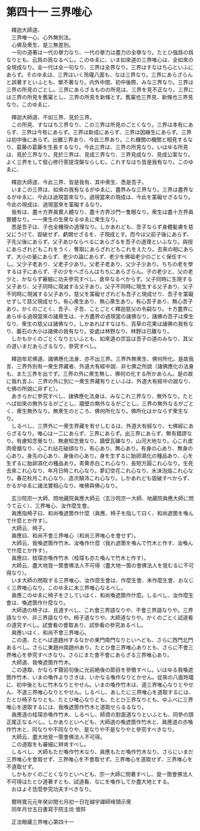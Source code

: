 # 第四十一 三界唯心
　釋迦大師道、  
　三界唯一心、心外無別法。  
　心佛及衆生、是三無差別。  
　一句の道著は一代の擧力なり、一代の擧力は盡力の全擧なり。たとひ強爲の爲なりとも、云爲の爲なるべし。このゆゑに、いま如來道の三界唯心は、全如來の全現成なり。全一代は全一句なり、三界は全界なり。三界はすなはち心といふにあらず。そのゆゑは、三界はいく玲瓏八面も、なほ三界なり。三界にあらざらんと誤著すといふとも、縈不著なり。内外中間、初中後際、みな三界なり。三界は三界の所見のごとし。三界にあらざるものの所見は、三界を見不正なり。三界には三界の所見を舊窠とし、三界の所見を新條とす。舊窠也三界見、新條也三界見なり。このゆゑに、  
  
　釋迦大師道、不如三界、見於三界。  
　この所見、すなはち三界なり、この三界は所見のごとくなり。三界は本有にあらず、三界は今有にあらず。三界は新成にあらず、三界は因緣生にあらず。三界は初中後にあらず。出離三界あり、今此三界あり。これ機關の機關と相見するなり、葛藤の葛藤を生長するなり。今此三界は、三界の所見なり。いはゆる所見は、見於三界なり。見於三界は、見成三界なり、三界見成なり、見成公案なり。よく三界をして發心修行菩提涅槃ならしむ。これすなはち皆是我有なり。このゆゑに、  
  
　釋迦大師道、今此三界、皆是我有、其中衆生、悉是吾子。  
　いまこの三界は、如來の我有なるがゆゑに、盡界みな三界なり。三界は盡界なるがゆゑに、今此は過現當來なり。過現當來の現成は、今此を罣礙せざるなり。今此の現成は、過現當來を罣礙するなり。  
　我有は、盡十方界眞實人體なり、盡十方界沙門一隻眼なり。衆生は盡十方界眞實體なり。一一衆生の生衆なるゆゑに衆生なり。  
　悉是吾子は、子也全機現の道理なり。しかあれども、吾子ならず身體髪膚を慈父にうけて、毀破せず、虧闕せざるを、子現成とす。而今は父前子後にあらず、子先父後にあらず。父子あひならべるにあらざるを吾子の道理といふなり。與授にあらざれどもこれをうく、奪取にあらざれどもこれをえたり。去來の相にあらず、大小の量にあらず、老少の論にあらず、老少を佛祖老少のごとく保任すべし。父少子老あり、父老子少あり。父老子老あり、父少子少あり。ちちの老を學するは子にあらず、子の少をへざらんはちちにあらざらん。子の老少と、父の老少と、かならず審細に功夫參究すべし、倉卒なるべからず。父子同時に生現する父子あり、父子同時に現滅する父子あり。父子不同時に現生する父子あり、父子不同時に現滅する父子あり。慈父を罣礙せざれども吾子と現成せり、吾子を罣礙せずして慈父現成せり。有心衆生あり、無心衆生あり。有心吾子あり、無心吾子あり。かくのごとく、吾子、子吾、ことごとく釋迦慈父の令嗣なり。十方盡界にあらゆる過現當來の諸衆生は、十方盡界の過現當の諸佛なり。諸佛の吾子は衆生なり、衆生の慈父は諸佛なり。しかあればすなはち、百草の花果は諸佛の我有なり、巖石の大小は諸佛の我有なり。安處は林野なり、林野は已離なり。  
　しかもかくのごとくなりといふとも、如來道の宗旨は吾子の道のみなり、其父の道いまだあらざるなり、參究すべし。  
  
　釋迦牟尼佛道、諸佛應化法身、亦不出三界。三界外無衆生、佛何所化。是故我言、三界外別有一衆生界藏者、外道大有經中說、非七佛之所說（諸佛應化の法身も、また三界を出でず。三界の外に衆生無し、佛何の化する所かあらん。是の故に我れ言ふ、三界の外に別に一衆生界藏有りといふは、外道大有經中の說なり、七佛の所說に非ずと）。  
　あきらかに參究すべし、諸佛應化法身は、みなこれ三界なり、無外なり。たとへば如來の無外なるがごとし、牆壁の無外なるがごとし。三界の無外なるがごとく、衆生無外なり。無衆生のところ、佛何所化なり。佛所化はかならず衆生なり。  
　しるべし、三界外に一衆生界藏を有せしむるは、外道大有經なり、七佛經にあらざるなり。唯心は一二にあらず、三界にあらず。出三界にあらず、無有錯謬なり。有慮知念覺なり、無慮知念覺なり。牆壁瓦礫なり、山河大地なり。心これ皮肉骨髓なり、心これ拈花破顔なり。有心あり、無心あり。有身の心あり、無身の心あり。身先の心あり、身後の心あり。身を生ずるに胎卵濕化の種品あり、心を生ずるに胎卵濕化の種品あり。靑黄赤白これ心なり、長短方圓これ心なり。生死去來これ心なり、年月日時これ心なり。夢幻空花これ心なり、水沫泡焔これ心なり。春花秋月これ心なり、造次顛沛これ心なり。しかあれども毀破すべからず、かるがゆゑに諸法實相心なり、唯佛與佛心なり。  
  
　玄沙院宗一大師、問地藏院眞應大師云（玄沙院宗一大師、地藏院眞應大師に問うて云く）、三界唯心、汝作麼生會。  
　眞應指椅子曰、和尚喚遮箇作什麼（眞應、椅子を指して曰く、和尚遮箇を喚んで什麼とか作す）。  
　大師云、椅子。  
　眞應曰、和尚不會三界唯心（和尚三界唯心を會せず）。  
　大師云、我喚遮箇作竹木、汝喚作什麼（我れ遮箇を喚んで竹木と作す、汝喚んで什麼とか作す）。  
　眞應曰、桂琛亦喚作竹木（桂琛も亦た喚んで竹木と作す）。  
　大師云、盡大地覓一箇會佛法人不可得（盡大地一箇の會佛法人を覓むるに不可得なり）。  
　いま大師の問取する三界唯心、汝作麼生會は、作麼生會、未作麼生會、おなじく三界唯心なり。このゆゑに未三界唯心なるべし。  
　眞應このゆゑに椅子をさしていはく、和尚喚遮箇作什麼。しるべし、汝作麼生會は、喚遮箇作什麼なり。  
　大師道の椅子は、且道すべし、これ會三界語なりや、不會三界語なりや。三界語なりや、非三界語なりや。椅子道なりや、大師道なりや。かくのごとく試道看の道究すべし。試會看の會取あり、試參看の參究あるべし。  
　眞應いはく、和尚不會三界唯心。  
　この道、たとへば道趙州するなかの東門南門なりといへども、さらに西門北門あるべし。さらに東趙州南趙州あり。たとひ會三界唯心ありとも、さらに不會三界唯心を參究すべきなり。さらにまた會不會にあらざる三界唯心あり。  
　大師道、我喚遮箇作竹木。  
　この道取、かならず聲前句後に光前絶後の節目を參徹すべし。いはゆる我喚遮箇作竹木、いまの喚作よりさきは、いかなる喚作なりとかせん。從來の八面玲瓏に、初中後ともに竹木なりとやせん。いまの喚作竹木は、道三界唯心なりとやせん、不道三界唯心なりとやせん。しるべし、あしたに三界唯心を道取するには、たとひ椅子なりとも、たとひ唯心なりとも、たとひ三界なりとも、ゆふべに三界唯心を道取するには、我喚遮箇作竹木と道取せらるるなり。  
　眞應道の桂琛亦喚作竹木、しるべし、師資の對面道なりといふとも、同參の頭正尾正なるべし。しかありといへども、大師道の喚遮箇作竹木と、眞應道の亦喚作竹木と、同なりや不同なりや、是なりや不是なりやと參究すべきなり。  
　大師云、盡大地覓一箇會佛法人不可得。  
　この道取をも審細に辨肯すべし。  
　しるべし、大師もただ喚作竹木なり、眞應もただ喚作竹木なり。さらにいまだ三界唯心を會取せず、三界唯心を不會取せず。三界唯心を道取せず、三界唯心を不道取せず。  
　しかもかくのごとくなりといへども、宗一大師に問著すべし、覓一箇會佛法人不可得はたとひ道著すとも、試道看、なにを喚作してか盡大地とする。  
　おほよそ恁麼參究功夫すべきなり。  
  
　爾時寬元元年癸卯閏七月初一日在越宇禪師峰頭示衆  
　同年月廿五日書寫于院主坊 懷弉  
  
　正法眼藏三界唯心第四十一